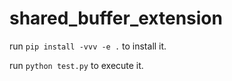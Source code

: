 # shared_buffer_extension

run `pip install -vvv -e .` to install it.

run `python test.py` to execute it.
